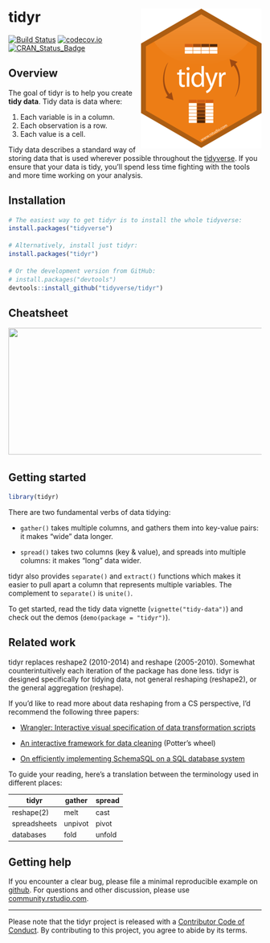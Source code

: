 
<!-- README.md is generated from README.Rmd. Please edit that file -->

# tidyr <img src="man/figures/logo.png" align="right" />

[![Build
Status](https://travis-ci.org/tidyverse/tidyr.svg?branch=master)](https://travis-ci.org/tidyverse/tidyr)
[![codecov.io](http://codecov.io/github/tidyverse/tidyr/coverage.svg?branch=master)](http://codecov.io/github/tidyverse/tidyr?branch=master)
[![CRAN\_Status\_Badge](http://www.r-pkg.org/badges/version/tidyr)](https://cran.r-project.org/package=tidyr)

## Overview

The goal of tidyr is to help you create **tidy data**. Tidy data is data
where:

1.  Each variable is in a column.
2.  Each observation is a row.
3.  Each value is a cell.

Tidy data describes a standard way of storing data that is used wherever
possible throughout the [tidyverse](http://tidyverse.org). If you ensure
that your data is tidy, you’ll spend less time fighting with the tools
and more time working on your analysis.

## Installation

``` r
# The easiest way to get tidyr is to install the whole tidyverse:
install.packages("tidyverse")

# Alternatively, install just tidyr:
install.packages("tidyr")

# Or the development version from GitHub:
# install.packages("devtools")
devtools::install_github("tidyverse/tidyr")
```

## Cheatsheet

<a href="https://github.com/rstudio/cheatsheets/blob/master/data-import.pdf"><img src="https://raw.githubusercontent.com/rstudio/cheatsheets/master/pngs/thumbnails/data-import-cheatsheet-thumbs.png" width="630" height="252"/></a>

## Getting started

``` r
library(tidyr)
```

There are two fundamental verbs of data tidying:

  - `gather()` takes multiple columns, and gathers them into key-value
    pairs: it makes “wide” data longer.

  - `spread()` takes two columns (key & value), and spreads into
    multiple columns: it makes “long” data wider.

tidyr also provides `separate()` and `extract()` functions which makes
it easier to pull apart a column that represents multiple variables. The
complement to `separate()` is `unite()`.

To get started, read the tidy data vignette (`vignette("tidy-data")`)
and check out the demos (`demo(package = "tidyr")`).

## Related work

tidyr replaces reshape2 (2010-2014) and reshape (2005-2010). Somewhat
counterintuitively each iteration of the package has done less. tidyr is
designed specifically for tidying data, not general reshaping
(reshape2), or the general aggregation (reshape).

If you’d like to read more about data reshaping from a CS perspective,
I’d recommend the following three papers:

  - [Wrangler: Interactive visual specification of data transformation
    scripts](http://vis.stanford.edu/papers/wrangler)

  - [An interactive framework for data
    cleaning](https://www.eecs.berkeley.edu/Pubs/TechRpts/2000/CSD-00-1110.pdf)
    (Potter’s wheel)

  - [On efficiently implementing SchemaSQL on a SQL database
    system](http://www.vldb.org/conf/1999/P45.pdf)

To guide your reading, here’s a translation between the terminology used
in different places:

| tidyr        | gather  | spread |
| ------------ | ------- | ------ |
| reshape(2)   | melt    | cast   |
| spreadsheets | unpivot | pivot  |
| databases    | fold    | unfold |

## Getting help

If you encounter a clear bug, please file a minimal reproducible example
on [github](https://github.com/tidyverse/tidyr/issues). For questions
and other discussion, please use
[community.rstudio.com](https://community.rstudio.com/).

-----

Please note that the tidyr project is released with a [Contributor Code
of Conduct](.github/CODE_OF_CONDUCT.md). By contributing to this
project, you agree to abide by its terms.
